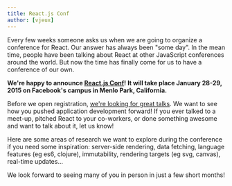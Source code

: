 ```yaml
---
title: React.js Conf
author: [vjeux]
---
```


Every few weeks someone asks us when we are going to organize a conference for React. Our answer has always been "some day". In the mean time, people have been talking about React at other JavaScript conferences around the world. But now the time has finally come for us to have a conference of our own.

**We're happy to announce [React.js Conf](http://conf.reactjs.com/)! It will take place January 28-29, 2015 on Facebook's campus in Menlo Park, California.**

Before we open registration, [we're looking for great talks](http://conf.reactjs.com/call-for-presenters.html). We want to see how you pushed application development forward! If you ever talked to a meet-up, pitched React to your co-workers, or done something awesome and want to talk about it, let us know!

Here are some areas of research we want to explore during the conference if you need some inspiration: server-side rendering, data fetching, language features (eg es6, clojure), immutability, rendering targets (eg svg, canvas), real-time updates...

We look forward to seeing many of you in person in just a few short months!

